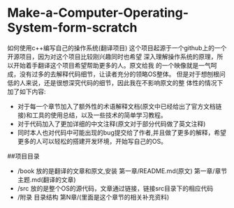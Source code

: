 Make-a-Computer-Operating-System-form-scratch
=============================================

如何使用c++编写自己的操作系统(翻译项目)
这个项目起源于一个github上的一个开源项目，因为对这个项目比较刚兴趣同时也希望
深入理解操作系统的原理，所以开始着手翻译这个项目希望帮助更多的人。原文给我
的一个映像就是一气呵成，没有过多的去解释代码细节，让读者充分的领略OS整体。
但是对于想刨根问低的人来说，还是很想深究代码的细节，因此我在不影响原文的整
体性的情况下加了如下内容:
* 对于每一个章节加入了额外性的术语解释文档(原文中已经给出了官方文档链接)和工具的使用总结，以及一些技术的简单学习教程。
* 对于代码加入了更加详细的中文注释(原文对于部分代码做了英文注释)
* 同时本人也对代码中可能出现的bug提交给了作者,并且做了更多的解释，希望更多的人可以轻松的搭建开发环境，开始写自己的OS。

##项目目录
* /book 放的是翻译的文章和原文,安装 第一章/README.md(原文) 第一章/章节主题.md(翻译的文章)
* /src 放的是整个OS的源代码，文章通过链接，链接src目录下的相应代码
* /附录 目录结构 第N章/(里面是这个章节的相关补充资料)

